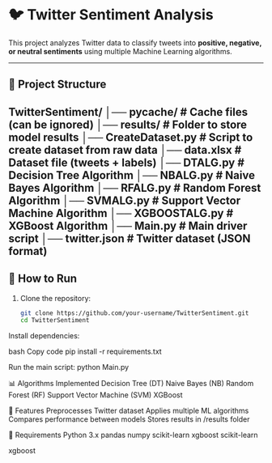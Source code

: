 # 🐦 Twitter Sentiment Analysis

This project analyzes Twitter data to classify tweets into **positive, negative, or neutral sentiments** using multiple Machine Learning algorithms.

---

## 📂 Project Structure
TwitterSentiment/
│── pycache/ # Cache files (can be ignored)
│── results/ # Folder to store model results
│── CreateDataset.py # Script to create dataset from raw data
│── data.xlsx # Dataset file (tweets + labels)
│── DTALG.py # Decision Tree Algorithm
│── NBALG.py # Naive Bayes Algorithm
│── RFALG.py # Random Forest Algorithm
│── SVMALG.py # Support Vector Machine Algorithm
│── XGBOOSTALG.py # XGBoost Algorithm
│── Main.py # Main driver script
│── twitter.json # Twitter dataset (JSON format)
---
## 🚀 How to Run

1. Clone the repository:
   ```bash
   git clone https://github.com/your-username/TwitterSentiment.git
   cd TwitterSentiment
Install dependencies:

bash
Copy code
pip install -r requirements.txt

Run the main script:
python Main.py

📊 Algorithms Implemented
Decision Tree (DT)
Naive Bayes (NB)
Random Forest (RF)
Support Vector Machine (SVM)
XGBoost

🎯 Features
Preprocesses Twitter dataset
Applies multiple ML algorithms
Compares performance between models
Stores results in /results folder

📌 Requirements
Python 3.x
pandas
numpy
scikit-learn
xgboost
scikit-learn

xgboost
